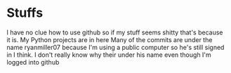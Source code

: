 # Stuffs
I have no clue how to use github so if my stuff seems shitty that's because it is.
My Python projects are in here
Many of the commits are under the name ryanmiller07 because I'm using a public computer so he's still signed in I think. I don't really know why their under his name even though I'm logged into github
